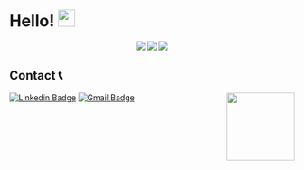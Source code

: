 # Hello!  <img src="https://raw.githubusercontent.com/MartinHeinz/MartinHeinz/master/wave.gif" width="30px"> 

<div align="center">
  <img src="https://github-readme-stats.vercel.app/api/top-langs/?username=dylanplayer&langs_count=3&theme=radical">
  <img src="https://github-readme-stats.vercel.app/api?username=dylanplayer&show_icons=true&line_height=27&count_private=true&theme=radical">
  <img src="https://github-readme-stats.vercel.app/api/wakatime?username=dylanplayer&theme=radical">
</div>

## Contact 📞
[![Linkedin Badge](https://img.shields.io/badge/-DylanPlayer-blue?style=flat-square&logo=Linkedin&logoColor=white&link=https://www.linkedin.com/in/dylan-player/)](https://www.linkedin.com/in/dylan-player/) 
[![Gmail Badge](https://img.shields.io/badge/-dylan@dylanplayer.com-d14836?style=flat-square&logo=Gmail&logoColor=white&link=mailto:dylan@dylanplayer.com)](mailto:dylan@dylanplayer.com)<img src="https://playerwebworks.com/wp-content/uploads/2021/09/Signature-White.png" height="120" width="auto" align="right">

